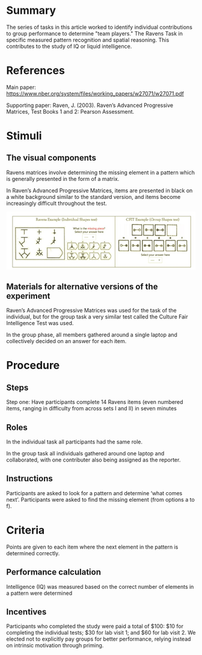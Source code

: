 # Summary

The series of tasks in this article worked to identify individual contributions to group performance to determine "team players." The Ravens Task in specific measured pattern recognition and spatial reasoning. This contributes to the study of IQ or liquid intelligence. 

# References

Main paper: https://www.nber.org/system/files/working_papers/w27071/w27071.pdf


Supporting paper: Raven, J. (2003). Raven’s Advanced Progressive Matrices, Test Books 1 and 2: Pearson Assessment.

# Stimuli
## The visual components

Ravens matrices involve determining the missing element in a pattern which is generally presented in the form of a matrix.

In Raven’s Advanced Progressive Matrices, items are presented in black on a white background similar to the standard version, and items become increasingly difficult throughout the test. 


![Example](/images/Example.jpg)

## Materials for alternative versions of the experiment 

 Raven’s Advanced Progressive Matrices was used for the task of the individual, but for the group task a very similar test called the Culture Fair Intelligence Test was used.


In the group phase, all members gathered around a single laptop and collectively decided on an answer for each item.

# Procedure
## Steps

Step one: Have participants complete 14 Ravens items (even numbered items, ranging in difficulty from across sets I and II) in seven minutes 

## Roles 

In the individual task all participants had the same role.

In the group task all individuals gathered around one laptop and collaborated, with one contributer also being assigned as the reporter.

## Instructions

Participants are asked to look for a pattern and determine ‘what comes next’. Participants were asked to find the missing element (from options
a to f). 

# Criteria

 Points are given to each item where the next element in the pattern is determined correctly.

## Performance calculation

Intelligence (IQ) was measured based on the correct number of elements in a pattern were determined

## Incentives

Participants who completed the study were paid a total of $100: $10 for completing the individual tests; $30 for lab visit 1; and $60 for lab visit 2. We elected not to explicitly pay groups for better performance, relying instead on intrinsic motivation through priming.
